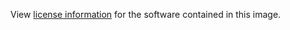 View [license information](http://redis.io/topics/license) for the software
contained in this image.
